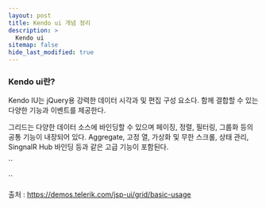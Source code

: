 ```yaml
---
layout: post
title: Kendo ui 개념 정리
description: >
  Kendo ui
sitemap: false
hide_last_modified: true
---
```


### Kendo ui란?

Kendo IU는 jQuery용 강력한 데이터 시각과 및 편집 구성 요소다. 함께 결합할 수 있는 다양한 기능과 이벤트를 제공한다.

그리드는 다양한 데이터 소스에 바인딩할 수 있으며 페이징, 정렬, 필터링, 그룹화 등의 공통 기능이 내장되어 있다. Aggregate, 고정 열, 가상화 및 무한 스크롤, 상태 관리, SingnalR Hub 바인딩 등과 같은 고급 기능이 포함된다.

``
<div id="example">
    <div id="grid"></div>
    <script>
        $(document).ready(function () {
            $("#grid").kendoGrid({
                dataSource: {
                    type: "odata",
                    transport: {
                        read: "https://demos.telerik.com/kendo-ui/service/Northwind.svc/Customers"
                    },
                    pageSize: 20
                },
                height: 550,
                groupable: true,
                sortable: true,
                pageable: {
                    refresh: true,
                    pageSizes: true,
                    buttonCount: 5
                },
                columns: [{
                    template: "<div class='customer-photo'" +
                    "style='background-image: url(../content/web/Customers/#:data.CustomerID#.jpg);'></div>" +
                    "<div class='customer-name'>#: ContactName #</div>",
                    field: "ContactName",
                    title: "이름",
                    width: 240
                }, {
                    field: "ContactTitle",
                    title: "권한"
                }, {
                    field: "CompanyName",
                    title: "기업명"
                }, {
                    field: "Country",
                  	title: "지역",
                    width: 150
                }]
            });
        });
    </script>
</div>
``

출처 : https://demos.telerik.com/jsp-ui/grid/basic-usage